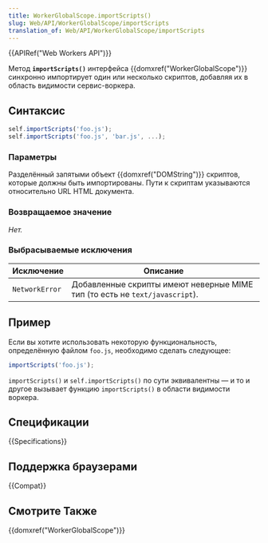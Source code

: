 ```yaml
---
title: WorkerGlobalScope.importScripts()
slug: Web/API/WorkerGlobalScope/importScripts
translation_of: Web/API/WorkerGlobalScope/importScripts
---
```


{{APIRef("Web Workers API")}}

Метод **`importScripts()`** интерфейса {{domxref("WorkerGlobalScope")}} синхронно импортирует один или несколько скриптов, добавляя их в область видимости сервис-воркера.

## Синтаксис

```js
self.importScripts('foo.js');
self.importScripts('foo.js', 'bar.js', ...);
```

### Параметры

Разделённый запятыми объект {{domxref("DOMString")}} скриптов, которые должны быть импортированы. Пути к скриптам указываются относительно URL HTML документа.

### Возвращаемое значение

_Нет._

### Выбрасываемые исключения

| Исключение     | Описание                                                                    |
| -------------- | --------------------------------------------------------------------------- |
| `NetworkError` | Добавленные скрипты имеют неверные MIME тип (то есть не `text/javascript`). |

## Пример

Если вы хотите использовать некоторую функциональность, определённую файлом `foo.js`, необходимо сделать следующее:

```js
importScripts('foo.js');
```

`importScripts()` и `self.importScripts()` по сути эквивалентны — и то и другое вызывает функцию `importScripts()` в области видимости воркера.

## Спецификации

{{Specifications}}

## Поддержка браузерами

{{Compat}}

## Смотрите Также

{{domxref("WorkerGlobalScope")}}
